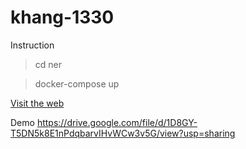 # khang-1330

Instruction
  >cd ner
  
  >docker-compose up
  
  [Visit the web](http://localhost:10101/)

Demo
https://drive.google.com/file/d/1D8GY-T5DN5k8E1nPdqbarvIHvWCw3v5G/view?usp=sharing
